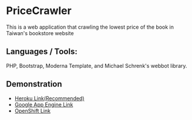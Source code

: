 # PriceCrawler
<p>This is a web application that crawling the lowest price of the book in Taiwan's bookstore website<p>

## Languages / Tools:
PHP, Bootstrap, Moderna Template, and Michael Schrenk's webbot library.


## Demonstration
* [Heroku Link(Recommended)](http://safe-shelf-6136.herokuapp.com/)
* [Google App Engine Link](http://pricecrawler-maja.appspot.com/)
* [OpenShift Link](http://pricecrawler-optmobile.rhcloud.com/)

